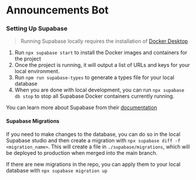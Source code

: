 # Announcements Bot

### Setting Up Supabase

> Running Supabase locally requires the installation of [Docker Desktop](https://docs.docker.com/desktop)

1. Run `npx supabase start` to install the Docker images and containers for the project
2. Once the project is running, it will output a list of URLs and keys for your local environment.
3. Run `npm run supabase-types` to generate a types file for your local database
4. When you are done with local development, you can run `npx supabase db stop` to stop all Supabase Docker containers currently running.

You can learn more about Supabase from their [documentation](https://supabase.com/docs)

#### Supabase Migrations

If you need to make changes to the database, you can do so in the local Supabase studio and then create a migration with `npx supabase diff -f <migration_name>`. This will create a file in `./supabase/migrations`, which will be deployed to production when merged into the main branch.

If there are new migrations in the repo, you can apply them to your local database with `npx supabase migration up`